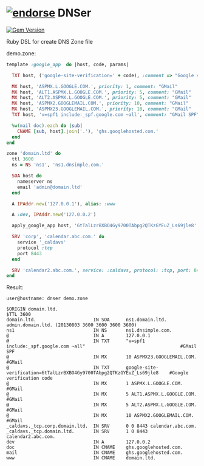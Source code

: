 [![endorse](https://api.coderwall.com/fuctor/endorsecount.png)](https://coderwall.com/fuctor)
DNSer
=====

[![Gem Version](https://badge.fury.io/rb/dnser.png)](http://badge.fury.io/rb/dnser)

Ruby DSL for create DNS Zone file

demo.zone:

```ruby
template :google_app  do |host, code, params|

  TXT host, ('google-site-verification=' + code), :comment => "Google verification code"

  MX host, 'ASPMX.L.GOOGLE.COM.', priority: 1, comment: "GMail"
  MX host, 'ALT1.ASPMX.L.GOOGLE.COM.', priority: 5, comment: "GMail"
  MX host, 'ALT2.ASPMX.L.GOOGLE.COM.', priority: 5, comment: "GMail"
  MX host, 'ASPMX2.GOOGLEMAIL.COM.', priority: 10, comment: "GMail"
  MX host, 'ASPMX23.GOOGLEMAIL.COM.', priority: 10, comment: "GMail"
  TXT host, 'v=spf1 include:_spf.google.com ~all', comment: "GMail SPF"

  %w(mail doc).each do |sub|
    CNAME [sub, host].join('.'), 'ghs.googlehosted.com.'
  end
end

zone 'domain.ltd' do
  ttl 3600
  ns = NS 'ns1', 'ns1.dnsimple.com.'

  SOA host do
    nameserver ns
    email 'admin@domain.ltd'
  end

  A IPAddr.new('127.0.0.1'), alias: :www

  A :dev, IPAddr.new('127.0.0.2')

  apply_google_app host, '6tTalLzrBXBO4Gy9700TAbpg2QTKzGYEuZ_Ls69jle8'

  SRV 'corp', 'calendar.abc.com.' do
    service '_caldavs'
    protocol :tcp
    port 8443
  end

  SRV 'calendar2.abc.com.', service: :caldavs, protocol: :tcp, port: 8443, weight: 0, priority: 1
end
```
  
Result:
    
    user@hostname: dnser demo.zone
    
    $ORIGIN domain.ltd.
    $TTL 3600
    domain.ltd.                     IN SOA  	ns1.domain.ltd. admin.domain.ltd. (20130803 3600 3600 3600 3600)
    ns1                             IN NS   	ns1.dnsimple.com.
    @                               IN A    	127.0.0.1
    @                               IN TXT  	"v=spf1 include:_spf.google.com ~all"                               	#GMail SPF
    @                               IN MX   	10 ASPMX23.GOOGLEMAIL.COM.                                          	#GMail
    @                               IN TXT  	google-site-verification=6tTalLzrBXBO4Gy9700TAbpg2QTKzGYEuZ_Ls69jle8	#Google verification code
    @                               IN MX   	1 ASPMX.L.GOOGLE.COM.                                               	#GMail
    @                               IN MX   	5 ALT1.ASPMX.L.GOOGLE.COM.                                          	#GMail
    @                               IN MX   	5 ALT2.ASPMX.L.GOOGLE.COM.                                          	#GMail
    @                               IN MX   	10 ASPMX2.GOOGLEMAIL.COM.                                           	#GMail
    _caldavs._tcp.corp.domain.ltd.  IN SRV  	0 0 8443 calendar.abc.com.
    _caldavs._tcp.domain.ltd.       IN SRV  	1 0 8443 calendar2.abc.com.
    dev                             IN A    	127.0.0.2
    doc                             IN CNAME	ghs.googlehosted.com.
    mail                            IN CNAME	ghs.googlehosted.com.
    www                             IN CNAME	domain.ltd.
